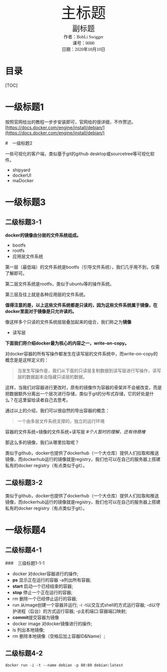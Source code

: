 <center><font size=8 face="楷体">主标题</font></center>

<center><font size=5 face="楷体">副标题</font></center>



<center><font face="楷体">作者：BobLi Swigger</font></center>

<center><font face="楷体">课号：0000</font></center>

<center><font face="楷体">日期：2020年10月10日</font></center>

# 目录

[TOC]

# 一级标题1

按照官网给出的教程一步步安装即可，官网给的很详细，不作赘述。
[https://docs.docker.com/engine/install/debian/](https://docs.docker.com/engine/install/debian/)

#　一级标题2

一些可视化的客户端，类似基于git的github desktop或sourcetree等可视化软件。

- shipyard
- dockerUI
- maDocker

# 一级标题3

## 二级标题3-1

**docker的镜像由分层的文件系统组成。**

- bootfs
- rootfs
- 应用层文件系统

第一层（最低端）的文件系统是bootfs（引导文件系统），我们几乎用不到，仅需了解即可。

第二层文件系统是rootfs，类似于ubuntu等的操作系统。

第三层及往上就是各种应用层的文件系统。

**值得注意的是，以上这些文件系统都是只读的，因为这些文件系统属于镜像，在docker里面对于镜像是只允许读的。**

像这样多个只读的文件系统层层叠加起来的组合，我们称之为**镜像**

- 读写层

**下面我们将介绍docker最为核心的内容之一，write-on-copy。**

对docker容器的所有写操作都发生在读写层的文件系统中，而write-on-copy的概念是是这样定义的：

> 当发生写操作是，我们从下面的只读层复制数据到读写层进行写操作，读写层的数据副本会隐藏只读层的数据。

这样，当我们对容器进行更改时，原有的镜像作为容器的骨架并不会被改变，而是把数据额外分离出一个层次进行存储，类似于git的分布式存储，它的好处是什么？在这里留给读者自己去思考。

通过以上的介绍，我们可以很自然的导出容器的概念：

> 一个由多层文件系统支撑的，独立的运行环境

容器的文件系统=镜像的文件系统+读写层 *#个人暂时的理解，还有待商榷*

那这么多的镜像，我们从哪里拉取呢？

类似于github，docker也提供了dockerhub（一个大仓库）提供人们拉取和推送镜像，而dockerhub运行的镜像就是registry，我们也可以在自己的服务器上搭建私有的docker registry（有点类似于git）。

## 二级标题3-2

类似于github，docker也提供了dockerhub（一个大仓库）提供人们拉取和推送镜像，而dockerhub运行的镜像就是registry，我们也可以在自己的服务器上搭建私有的docker registry（有点类似于git）。

# 一级标题4

## 二级标题4-1

###　三级标题1-1-1

- docker 对docker容器进行的操作;  
- **ps** 显示正在运行的容器 -a列出所有容器;  
- **start** 启动一个已经结束的容器;  
- **stop** 停止一个正在运行的容器;  
- rm 删除一个已经停止运行的容器;  
- run 从image创建一个容器并运行; -i -t以交互式shell的方式运行容器; -d以守护进程（后台）的方式运行容器; -p主机端口:容器端口映射;  
- **commit**提交容器为镜像
- docker image 对docker镜像进行的操作;  
- ls 列出本地镜像;  
- rm 删除本地镜像（空格后加上容器ID&Name）;

## 二级标题4-2

`docker run -i -t --name debian -p 80:80 debian:latest`